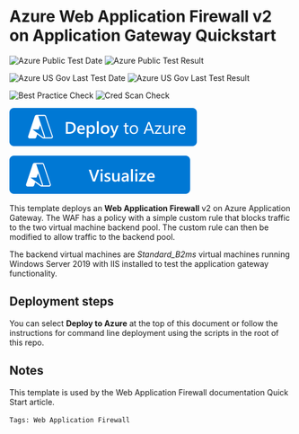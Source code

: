 # Azure Web Application Firewall v2 on Application Gateway Quickstart

![Azure Public Test Date](https://azurequickstartsservice.blob.core.windows.net/badges/ag-docs-wafv2/PublicLastTestDate.svg)
![Azure Public Test Result](https://azurequickstartsservice.blob.core.windows.net/badges/ag-docs-wafv2/PublicDeployment.svg)

![Azure US Gov Last Test Date](https://azurequickstartsservice.blob.core.windows.net/badges/ag-docs-wafv2/FairfaxLastTestDate.svg)
![Azure US Gov Last Test Result](https://azurequickstartsservice.blob.core.windows.net/badges/ag-docs-wafv2/FairfaxDeployment.svg)

![Best Practice Check](https://azurequickstartsservice.blob.core.windows.net/badges/ag-docs-wafv2/BestPracticeResult.svg)
![Cred Scan Check](https://azurequickstartsservice.blob.core.windows.net/badges/ag-docs-wafv2/CredScanResult.svg)

[![Deploy To Azure](https://raw.githubusercontent.com/Azure/azure-quickstart-templates/master/1-CONTRIBUTION-GUIDE/images/deploytoazure.svg?sanitize=true)](https://portal.azure.com/#create/Microsoft.Template/uri/https%3A%2F%2Fraw.githubusercontent.com%2FAzure%2Fazure-quickstart-templates%2Fmaster%2Fag-docs-wafv2%2Fazuredeploy.json)

[![Visualize](https://raw.githubusercontent.com/Azure/azure-quickstart-templates/master/1-CONTRIBUTION-GUIDE/images/visualizebutton.svg?sanitize=true)](http://armviz.io/#/?load=https%3A%2F%2Fraw.githubusercontent.com%2FAzure%2Fazure-quickstart-templates%2Fmaster%2Fag-docs-wafv2%2Fazuredeploy.json)    

This template deploys an **Web Application Firewall** v2 on Azure Application Gateway. The WAF has a policy with a simple custom rule that blocks traffic to the two virtual machine backend pool. The custom rule can then be modified to allow traffic to the backend pool.

The backend virtual machines are *Standard_B2ms* virtual machines running Windows Server 2019 with IIS installed to test the application gateway functionality.

## Deployment steps

You can select **Deploy to Azure** at the top of this document or follow the instructions for command line deployment using the scripts in the root of this repo.

## Notes

This template is used by the Web Application Firewall documentation Quick Start article.

`Tags: Web Application Firewall`